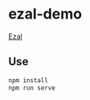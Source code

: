 # ezal-demo

[Ezal](https://github.com/JonnyJong/ezal/)

## Use
```bash
npm install
npm run serve
```
